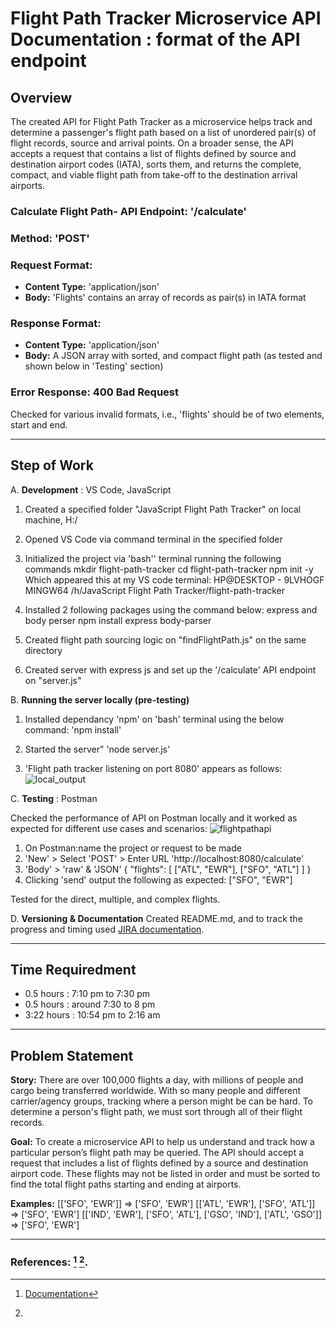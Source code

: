 # Flight Path Tracker Microservice API Documentation : format of the API endpoint

## Overview
The created API for Flight Path Tracker as a microservice helps track and determine a passenger's flight path based on a list of unordered pair(s) of flight records, source and arrival points.
On a broader sense, the API accepts a request that contains a list of flights defined by source and destination airport codes (IATA), sorts them, and returns the complete, compact, and viable flight path from take-off to the destination arrival airports.

### Calculate Flight Path- API Endpoint: '/calculate'
### Method: 'POST'
### Request Format:
 * __Content Type:__ 'application/json'
 * __Body:__ 'Flights' contains an array of records as pair(s) in IATA format
### Response Format:
 * __Content Type:__ 'application/json'
 * __Body:__ A JSON array with sorted, and compact flight path (as tested and shown below in 'Testing' section)

### Error Response: 400 Bad Request
Checked for various invalid formats, i.e., 'flights' should be of two elements, start and end.
  
__________________________________________________________________________________________________________________________________________________________
## Step of Work

A. **Development** : VS Code, JavaScript

1. Created a specified folder "JavaScript Flight Path Tracker" on local machine, H:/

2. Opened VS Code via command terminal in the specified folder

3. Initialized the project via 'bash'' terminal running the following commands
    mkdir flight-path-tracker
    cd flight-path-tracker
    npm init -y
Which appeared this at my VS code terminal:
HP@DESKTOP - 9LVHOGF MINGW64 /h/JavaScript Flight Path Tracker/flight-path-tracker

4. Installed 2 following packages using the command below: express and body perser
   npm install express body-parser

5. Created flight path sourcing logic on "findFlightPath.js" on the same directory

6. Created server with express js and set up the '/calculate' API endpoint on "server.js"

B. **Running the server locally (pre-testing)**
1. Installed dependancy 'npm' on 'bash' terminal using the below command:
       'npm install'
   
3. Started the server"
       'node server.js'

4. 'Flight path tracker listening on port 8080' appears as follows:
   ![local_output](https://github.com/NavidBinAhmed/JavaScript-flight-path-tracker/assets/45857107/d606b5a7-e779-451a-bcc1-261b987d60f1)


C. **Testing** : Postman

Checked the performance of API on Postman locally and it worked as expected for different use cases and scenarios:
![flightpathapi](https://github.com/NavidBinAhmed/JavaScript-flight-path-tracker/assets/45857107/0d5e10f9-bb41-4d7c-a3bc-a65ac977b42b)

1. On Postman:name the project or request to be made
2. 'New' > Select 'POST' > Enter URL 'http://localhost:8080/calculate'
3. 'Body' > 'raw' & 'JSON' 
   {
    "flights": [
        ["ATL", "EWR"],
        ["SFO", "ATL"]
    ]
}
5. Clicking 'send' output the following as expected:
   ["SFO", "EWR"]

Tested for the direct, multiple, and complex flights.

D. **Versioning & Documentation**
Created README.md, and to track the progress and timing used [JIRA documentation](https://navidbinahmed.atlassian.net/jira/software/projects/KAN/boards/1/timeline).

__________________________________________________________________________________________________________________________________________________________
## Time Requiredment 
- 0.5 hours : 7:10 pm to 7:30 pm
- 0.5 hours : around 7:30 to 8 pm
- 3:22 hours : 10:54 pm to 2:16 am 
__________________________________________________________________________________________________________________________________________________________
## Problem Statement

**Story:** There are over 100,000 flights a day, with millions of people and cargo being transferred worldwide. With so many people and different carrier/agency groups, tracking where a person might be can be hard. To determine a person's flight path, we must sort through all of their flight records.

**Goal:** To create a microservice API to help us understand and track how a particular person’s flight path may be queried. The API should accept a request that includes a list of flights defined by a source and destination airport code. These flights may not be listed in order and must be sorted to find the total flight paths starting and ending at airports.

**Examples:** 
[['SFO', 'EWR']]                                                                    => ['SFO', 'EWR']
[['ATL', 'EWR'], ['SFO', 'ATL']]                                                    => ['SFO', 'EWR']
[['IND', 'EWR'], ['SFO', 'ATL'], ['GSO', 'IND'], ['ATL', 'GSO']]                    => ['SFO', 'EWR']

__________________________________________________________________________________________________________________________________________________________

### References: [^1] [^2].

[^1]: [Documentation](https://docs.github.com/en/get-started/writing-on-github/getting-started-with-writing-and-formatting-on-github/basic-writing-and-formatting-syntax)
[^2]:
[^3]:

